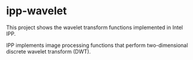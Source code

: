 # ipp-wavelet

This project shows the wavelet transform functions implemented in Intel IPP. 

IPP implements image processing functions that perform two-dimensional discrete wavelet transform (DWT).
